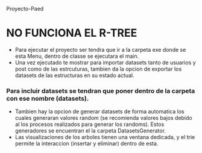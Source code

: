 Proyecto-Paed

# NO FUNCIONA EL R-TREE
* Para ejecutar el proyecto ser tendra que ir a la carpeta exe donde se esta Menu, dentro de classe se ejecutara el main.
* Una vez ejecutado te mostrar para importar datasets tanto de usuarios y post como de las estrcuturas, tambien da la opcion de exportar los datasets de las estructuras en su estado actual.
### Para incluir datasets se tendran que poner dentro de la carpeta con ese nombre (datasets).
* Tambien hay la opcion de generar datasets de forma automatica los cuales generaran valores random (se recomienda valores bajos debido al los procesos realizados para generar los randoms). Estos generadores se encuentran el la carpeta DatasetsGenerator.
* Las visualizaciones de los arboles tienen una ventana dedicada, y el trie permite la interaccion (insertar y eliminar) dentro de esta.

